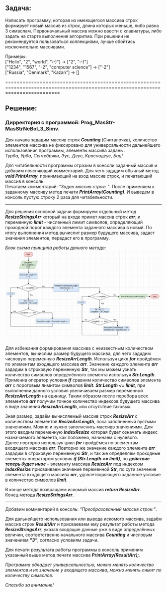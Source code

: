 ## Задача:  
Написать программу, которая из имеющегося массива строк формирует новый массив из строк, длина которых меньше, либо равна 3 символам. Первоначальный массив можно ввести с клавиатуры, либо задать на старте выполнения алгоритма. При решении не рекомендуется пользоваться коллекциями, лучше обойтись исключительно массивами.

Примеры:  
["Hello", "2", "world", ":-)"] → ["2", ":-)"]  
["1234", "1567", "-2", "computer science"] → ["-2"]  
["Russia", "Denmark", "Kazan"] → []  

===============================================================================================================================
## Решение:
### Дирректория с программой: Prog_MasStr-MasStrNeBol_3_Simv.

Для начала зададим массив строк ***Counting*** (Считалочка), количество элементов массива не фиксировано для универсальности дальнейшего использования программы, элементы массива заданы:  
*Турба, Урба, Сентебряки, Эус, Деус, Краснодеус, Бац!*

Для читабельности программы отразим в консоли заданный массив и добавим поясняющий комментарий. Для чего зададим обычный метод ***void PrintArray***, принимающий на вход массив строк, и печатающий массив в консоль.  
Печатаем комментарий: *"Задан массив строк: "*. После применяем к заданному массиву метод печати ***PrintArray(Counting)***. И выведем в консоль пустую строку 2 раза для читабельности.
__________________
Для решения основной задачи формируем отдельный метод ***ResizeStringsArr*** который на входе примет массив строк ***arr***, и переменную ***limit*** - численный лимит  символов, определяющий проходной порог каждого элемента заданного массива в новый. По итогу выполнения метод вычислит размер будущего массива, задаст значения элементов, передаст его в программу.

*Блок схема принципа работы данного метода:*  
![Схема](Algorithm.jpg)

Для избежания формирования массива с неизвестным количеством элементов, вычислим размер будущего массива, для чего зададим числовую переменную ***ResizeArrLength***. Используя цикл ***for*** пройдёмся по элементам входящего массива ***arr***. Значение каждого элемента ***arr*** зададим в строковую переменную ***Str***, так мы можем узнать количество символов определённого элемента используя ***Str.Length***. Применив оператор условия ***if*** сравним количество символов элемента ***arr*** c пороговым лимитом символов ***limit***. ***Str.Length <= limit***, при выполнении данного условия увеличиваем размер переменной ***ResizeArrLength*** на единицу. Таким образом после перебора всех элементов ***arr*** получим точное количество индексов будущего массива в виде значения ***ResizeArrLength***, или отсутствие таковых.

Зная размер, задаём вычисляемый массив строк ***ResizeArr*** с количеством элементов ***ResizeArrLength***, пока заполненный пустыми значениями. 
Можно  и нужно заполненить массивв значениями. Для этого вводим переменную ***IndexResize*** которая будет означать индекс назначаемого элемента, как положено, начинаем с нулевого.   
Далее повторно используя цикл ***for*** пройдёмся по элементам входящего массива ***arr***. Повторно же значение каждого элемента ***arr*** зададим в строковую переменную ***Str***, и так же определяем проходные элементы оператором условия ***if (Str.Length <= limit)***, но *__действие теперь будет иное__* - элементу массива ***ResizeArr*** под индексом ***IndexResize*** присваиваем значение переменной ***Str***, по сути значение элемента входящего массива ***arr***, удовлетворяющего заданное условие в количество символов ***limit***.

В конце метода возвращаем искомый массив ***return ResizeArr***.  
Конец метода ***ResizeStringsArr***.
__________________

Добавим комментарий в консоль: *"Преобразованный массив строк:"*.

Для дальнейшего использования или вывода искомого массива, задаём массив строк ***ResultArr*** и присваеваем ему результат работы метода ***ResizeStringsArr***, указав входящие данные уже в виде определённых величин, соответственно начального массива ***Counting*** и числовым значением ***"3"***, согласно условиям задачи.

Для печати результата работы программы в консоль применим указанный выше метод печати массива ***PrintArray(ResultArr);***.

*Программа обладает универсальностью, можно менять количество элементов и их значение у входящего массива, можно менять лимит по количеству символов.*

*Спасибо за внимание!*